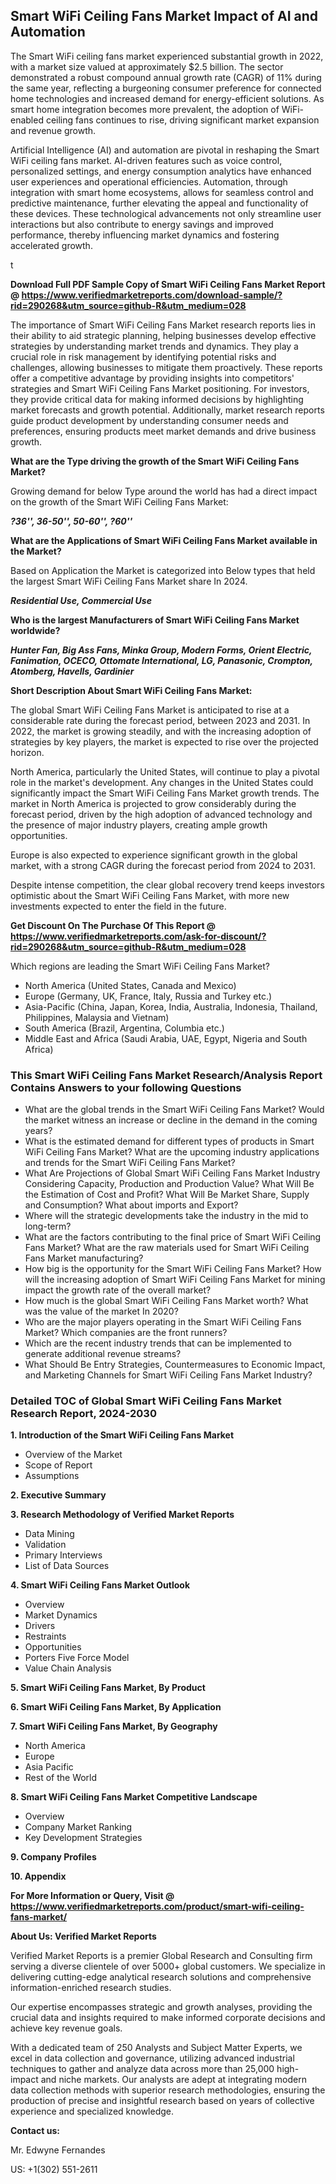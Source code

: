 <h2>Smart WiFi Ceiling Fans Market Impact of AI and Automation</h2><p>The Smart WiFi ceiling fans market experienced substantial growth in 2022, with a market size valued at approximately $2.5 billion. The sector demonstrated a robust compound annual growth rate (CAGR) of 11% during the same year, reflecting a burgeoning consumer preference for connected home technologies and increased demand for energy-efficient solutions. As smart home integration becomes more prevalent, the adoption of WiFi-enabled ceiling fans continues to rise, driving significant market expansion and revenue growth.</p><p>Artificial Intelligence (AI) and automation are pivotal in reshaping the Smart WiFi ceiling fans market. AI-driven features such as voice control, personalized settings, and energy consumption analytics have enhanced user experiences and operational efficiencies. Automation, through integration with smart home ecosystems, allows for seamless control and predictive maintenance, further elevating the appeal and functionality of these devices. These technological advancements not only streamline user interactions but also contribute to energy savings and improved performance, thereby influencing market dynamics and fostering accelerated growth.</p>t</p><p id="" class=""><strong>Download Full PDF Sample Copy of Smart WiFi Ceiling Fans Market Report @ <a href="https://www.verifiedmarketreports.com/download-sample/?rid=290268&utm_source=github-R&utm_medium=028" target="_blank">https://www.verifiedmarketreports.com/download-sample/?rid=290268&utm_source=github-R&utm_medium=028</a></strong></p><p>The importance of&nbsp;Smart WiFi Ceiling Fans Market research reports lies in their ability to aid strategic planning, helping businesses develop effective strategies by understanding market trends and dynamics. They play a crucial role in risk management by identifying potential risks and challenges, allowing businesses to mitigate them proactively. These reports offer a competitive advantage by providing insights into competitors' strategies and Smart WiFi Ceiling Fans Market positioning. For investors, they provide critical data for making informed decisions by highlighting market forecasts and growth potential. Additionally, market research reports guide product development by understanding consumer needs and preferences, ensuring products meet market demands and drive business growth.</p><p><strong>What are the&nbsp;Type driving the growth of the Smart WiFi Ceiling Fans Market?</strong></p><p id="" class="">Growing demand for below Type around the world has had a direct impact on the growth of the Smart WiFi Ceiling Fans Market:</p><em><strong>?36'', 36-50'', 50-60'', ?60''</strong></em></p><strong>What are the&nbsp;Applications&nbsp;of Smart WiFi Ceiling Fans Market available in the Market?</strong></p><p id="" class="">Based on Application the Market is categorized into Below types that held the largest Smart WiFi Ceiling Fans Market share In 2024.</p><em><strong>Residential Use, Commercial Use</strong></em></p><strong>Who is the largest Manufacturers of Smart WiFi Ceiling Fans Market worldwide?</strong></p><p><em><strong>Hunter Fan, Big Ass Fans, Minka Group, Modern Forms, Orient Electric, Fanimation, OCECO, Ottomate International, LG, Panasonic, Crompton, Atomberg, Havells, Gardinier</strong></em></p><p id="" class=""><strong>Short Description About Smart WiFi Ceiling Fans Market:</strong></p><p>The global Smart WiFi Ceiling Fans Market is anticipated to rise at a considerable rate during the forecast period, between 2023 and 2031. In 2022, the market is growing steadily, and with the increasing adoption of strategies by key players, the market is expected to rise over the projected horizon.</p><p>North America, particularly the United States, will continue to play a pivotal role in the market's development. Any changes in the United States could significantly impact the Smart WiFi Ceiling Fans Market growth trends. The market in North America is projected to grow considerably during the forecast period, driven by the high adoption of advanced technology and the presence of major industry players, creating ample growth opportunities.</p><p>Europe is also expected to experience significant growth in the global market, with a strong CAGR during the forecast period from 2024 to 2031.</p><p>Despite intense competition, the clear global recovery trend keeps investors optimistic about the Smart WiFi Ceiling Fans Market, with more new investments expected to enter the field in the future.</p><p id="" class=""><strong>Get Discount On The Purchase Of This Report @ <a href="https://www.verifiedmarketreports.com/ask-for-discount/?rid=290268&utm_source=github-R&utm_medium=028" target="_blank">https://www.verifiedmarketreports.com/ask-for-discount/?rid=290268&utm_source=github-R&utm_medium=028</a></strong></p>Which regions are leading the Smart WiFi Ceiling Fans Market?</p><ul><li>North America (United States, Canada and Mexico)</li><li>Europe (Germany, UK, France, Italy, Russia and Turkey etc.)</li><li>Asia-Pacific (China, Japan, Korea, India, Australia, Indonesia, Thailand, Philippines, Malaysia and Vietnam)</li><li>South America (Brazil, Argentina, Columbia etc.)</li><li>Middle East and Africa (Saudi Arabia, UAE, Egypt, Nigeria and South Africa)</li></ul><h3 id="" class="">This Smart WiFi Ceiling Fans Market Research/Analysis Report Contains Answers to your following Questions</h3><ul><li>What are the global trends in the Smart WiFi Ceiling Fans Market? Would the market witness an increase or decline in the demand in the coming years?</li><li>What is the estimated demand for different types of products in Smart WiFi Ceiling Fans Market? What are the upcoming industry applications and trends for the Smart WiFi Ceiling Fans Market?</li><li>What Are Projections of Global Smart WiFi Ceiling Fans Market Industry Considering Capacity, Production and Production Value? What Will Be the Estimation of Cost and Profit? What Will Be Market Share, Supply and Consumption? What about imports and Export?</li><li>Where will the strategic developments take the industry in the mid to long-term?</li><li>What are the factors contributing to the final price of Smart WiFi Ceiling Fans Market? What are the raw materials used for Smart WiFi Ceiling Fans Market manufacturing?</li><li>How big is the opportunity for the Smart WiFi Ceiling Fans Market? How will the increasing adoption of Smart WiFi Ceiling Fans Market for mining impact the growth rate of the overall market?</li><li>How much is the global Smart WiFi Ceiling Fans Market worth? What was the value of the market In 2020?</li><li>Who are the major players operating in the Smart WiFi Ceiling Fans Market? Which companies are the front runners?</li><li>Which are the recent industry trends that can be implemented to generate additional revenue streams?</li><li>What Should Be Entry Strategies, Countermeasures to Economic Impact, and Marketing Channels for Smart WiFi Ceiling Fans Market Industry?</li></ul><h3 id="" class="">Detailed TOC of Global Smart WiFi Ceiling Fans Market Research Report, 2024-2030</h3><p id="" class=""><strong>1. Introduction of the Smart WiFi Ceiling Fans Market</strong></p><ul><li>Overview of the Market</li><li>Scope of Report</li><li>Assumptions</li></ul><p id="" class=""><strong>2. Executive Summary</strong></p><p id="" class=""><strong>3. Research Methodology of Verified Market Reports</strong></p><ul><li>Data Mining</li><li>Validation</li><li>Primary Interviews</li><li>List of Data Sources</li></ul><p id="" class=""><strong>4. Smart WiFi Ceiling Fans Market Outlook</strong></p><ul><li>Overview</li><li>Market Dynamics</li><li>Drivers</li><li>Restraints</li><li>Opportunities</li><li>Porters Five Force Model</li><li>Value Chain Analysis</li></ul><p id="" class=""><strong>5. Smart WiFi Ceiling Fans Market, By Product</strong></p><p id="" class=""><strong>6. Smart WiFi Ceiling Fans Market, By Application</strong></p><p id="" class=""><strong>7. Smart WiFi Ceiling Fans Market, By Geography</strong></p><ul><li>North America</li><li>Europe</li><li>Asia Pacific</li><li>Rest of the World</li></ul><p id="" class=""><strong>8. Smart WiFi Ceiling Fans Market Competitive Landscape</strong></p><ul><li>Overview</li><li>Company Market Ranking</li><li>Key Development Strategies</li></ul><p id="" class=""><strong>9. Company Profiles</strong></p><p id="" class=""><strong>10. Appendix</strong></p><p id="" class=""><strong>For More Information or Query, Visit @ <a href="https://www.verifiedmarketreports.com/product/smart-wifi-ceiling-fans-market/" target="_blank">https://www.verifiedmarketreports.com/product/smart-wifi-ceiling-fans-market/</a></strong></p><p id="" class=""><strong>About Us: Verified Market Reports</strong></p><p id="" class="">Verified Market Reports is a premier Global Research and Consulting firm serving a diverse clientele of over 5000+ global customers. We specialize in delivering cutting-edge analytical research solutions and comprehensive information-enriched research studies.</p><p id="" class="">Our expertise encompasses strategic and growth analyses, providing the crucial data and insights required to make informed corporate decisions and achieve key revenue goals.</p><p id="" class="">With a dedicated team of 250 Analysts and Subject Matter Experts, we excel in data collection and governance, utilizing advanced industrial techniques to gather and analyze data across more than 25,000 high-impact and niche markets. Our analysts are adept at integrating modern data collection methods with superior research methodologies, ensuring the production of precise and insightful research based on years of collective experience and specialized knowledge.</p><p id="" class=""><strong>Contact us:</strong></p><p id="" class="">Mr. Edwyne Fernandes</p><p id="" class="">US: +1(302) 551-2611</p>